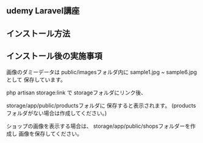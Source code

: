 ## udemy Laravel講座

## インストール方法

## インストール後の実施事項

画像のダミーデータは
public/imagesフォルダ内に
sample1.jpg ~ sample6.jpg として
保存しています。

php artisan storage:link で
storageフォルダにリンク後、

storage/app/public/productsフォルダに
保存すると表示されます。
(productsフォルダがない場合は作成してください。)

ショップの画像を表示する場合は、
storage/app/public/shopsフォルダーを作成し
画像を保存してください。
